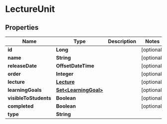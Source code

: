 

# LectureUnit


## Properties

| Name | Type | Description | Notes |
|------------ | ------------- | ------------- | -------------|
|**id** | **Long** |  |  [optional] |
|**name** | **String** |  |  [optional] |
|**releaseDate** | **OffsetDateTime** |  |  [optional] |
|**order** | **Integer** |  |  [optional] |
|**lecture** | [**Lecture**](Lecture.md) |  |  [optional] |
|**learningGoals** | [**Set&lt;LearningGoal&gt;**](LearningGoal.md) |  |  [optional] |
|**visibleToStudents** | **Boolean** |  |  [optional] |
|**completed** | **Boolean** |  |  [optional] |
|**type** | **String** |  |  |



